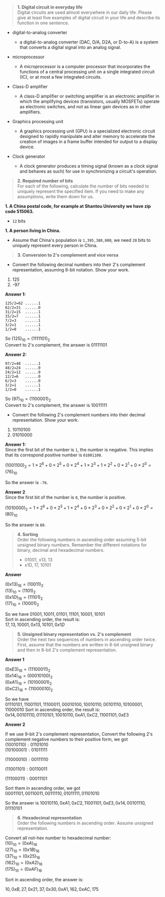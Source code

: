 > **1. Digital circuit in everyday life**    
> Digital circuits are used almost everywhere in our daily life. Please give at least five examples of digital circuit in your life and describe its function in one sentence.       

* digital-to-analog converter
  * a digital-to-analog converter (DAC, D/A, D2A, or D-to-A) is a system that converts a digital signal into an analog signal.

* microprocessor
  * A microprocessor is a computer processor that incorporates the functions of a central processing unit on a single integrated circuit (IC), or at most a few integrated circuits.

* Class-D amplifier
  * A class-D amplifier or switching amplifier is an electronic amplifier in which the amplifying devices (transistors, usually MOSFETs) operate as electronic switches, and not as linear gain devices as in other amplifiers. 

* Graphics processing unit
  * A graphics processing unit (GPU) is a specialized electronic circuit designed to rapidly manipulate and alter memory to accelerate the creation of images in a frame buffer intended for output to a display device. 
* Clock generator
  * A clock generator produces a timing signal (known as a clock signal and behaves as such) for use in synchronizing a circuit's operation. 

> **2. Required number of bits**    
For each of the following, calculate the number of bits needed to uniquely represent the specified item. If you need to make any assumptions, write them down for us.      

**1. A China postal code, for example at Shantou University we have zip code 515063.**
* `12` bits
  
**1. A person living in China.**
* Assume that China's population is `1,395,380,000`, we need `20` bits to uniquely represent every person in China.

> **3. Conversion to 2's complement and vice versa**    

* Convert the following decimal numbers into their 2's complement representation, assuming 8-bit notation. Show your work.
1) 125  
2) -97    

**Answer 1:**
````
125/2=62 ......1    
62/2=31  ......0    
31/2=15  ......1     
15/2=7   ......1    
7/2=3    ......1    
3/2=1    ......1     
1/2=0    ......1     
```` 
So $(125)_{10}=(1111101)_{2}$    
Convert to 2's complement, the answer is $01111101$

**Answer 2:**
````
97/2=48  ......1
48/2=24  ......0
24/2=12  ......0
12/2=6   ......0
6/2=3    ......0
3/2=1    ......1
1/2=0    ......1
````
So $(97)_{10}=(1100001)_{2}$    
Convert to 2's complement, the answer is $10011111$

* Convert the following 2's complement numbers into their decimal representation. Show your work.
1) 10110100 
2) 01010000

**Answer 1:**    
Since the first bit of the number is `1`, the number is negative. This implies that its correspond positive number is `01001100`. 

$(1001100)_2=1×2^6+0×2^5+0×2^4+1×2^3+1×2^2+0×2^1+0×2^0=(76)_{10}$

So the answer is `-76`.

**Answer 2**    
Since the first bit of the number is `0`, the number is positive.

$(1010000)_2=1×2^6+0×2^5+1×2^4+0×2^3+0×2^2+0×2^1+0×2^0=(80)_{10}$

So the answer is `80`.

> **4. Sorting**    
> Order the following numbers in ascending order assuming 5-bit unsigned binary numbers. Remember the different notations for binary, decimal and hexadecimal numbers.
> * 01001, x13, 13
> * x1D, 17, 10101

**Answer**

$(0x13)_{16}=(10011)_2$    
$(13)_{10}=(1101)_2$    
$(0x1D)_{16}=(11101)_2$    
$(17)_{10}=(10001)_2$

So we have $01001, 10011, 01101, 11101, 10001, 10101$    
Sort in ascending order, the result is:    
$17, 13, 10001, 0x13, 10101, 0x1D$    

> **5. Unsigned binary representation vs. 2's complement**    
> Order the next two sequences of numbers in ascending order twice. First, assume that the numbers are written in 8-bit unsigned binary and then in 8-bit 2's complement representation.

**Answer 1**

$(0xE3)_{16}=(11100011)_2$    
$(0x14)_{16}=(00010100)_2$    
$(0xA1)_{16}=(10100001)_2$    
$(0xC2)_{16}=(11000010)_2$    

So we have    
$01110101, 11001101, 11100011, 00010100, 10010110, 00101110, 10100001, 11000010$
Sort in ascending order, the result is:    
$0x14, 00101110, 01110101, 10010110, 0xA1, 0xC2, 11001101, 0xE3$

**Answer 2**

If we use 9-bit 2's complement representation, Convert the following 2's complement negative numbers to their positive form, we got     
$(10010110):01101010$  
    <!-- origin -->
$(10100001):01011111$    
<!-- 0xA1 -->
$(11000010):00111110$   
 <!--0xC2  -->
$(11001101):00110011$    
<!-- origin -->
$(11100011):00011101$    
<!-- 0xE3 -->

Sort them in ascending order, we got    
$00011101, 00110011, 00111110, 01011111, 01101010$

So the answer is
$10010110, 0xA1, 0xC2, 11001101, 0xE3, 0x14, 00101110, 01110101$

> **6. Hexadecimal representation**    
> Order the following numbers in ascending order. Assume unsigned representation.

Convert all not-hex number to hexadecimal number:    
$(10)_{10}=(0xA)_{16}$    
$(27)_{10}=(0x1B)_{16}$     
$(37)_{10}=(0x25)_{16}$    
$(162)_{10}=(0xA2)_{16}$     
$(175)_{10}=(0xAF)_{16}$    

Sort in ascending order, the answer is:    

$10, 0xB, 27, 0x21, 37, 0x30, 0xA1, 162, 0xAC, 175$
